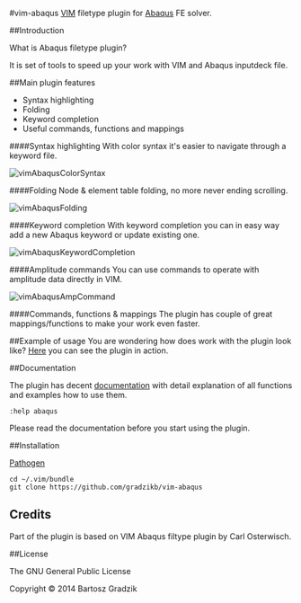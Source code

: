 #vim-abaqus
[VIM](http://www.vim.org/) filetype plugin for [Abaqus](http://www.3ds.com/products-services/simulia/) FE solver.

##Introduction

What is Abaqus filetype plugin?

It is set of tools to speed up your work with VIM and Abaqus inputdeck file.

##Main plugin features
- Syntax highlighting
- Folding
- Keyword completion
- Useful commands, functions and mappings

####Syntax highlighting
With color syntax it's easier to navigate through a keyword file.

![vimAbaqusColorSyntax](https://raw.github.com/wiki/gradzikb/vim-abaqus/gifs/vimAbaqusColorSyntax.gif)

####Folding
Node & element table folding, no more never ending scrolling.

![vimAbaqusFolding](https://raw.github.com/wiki/gradzikb/vim-abaqus/gifs/vimAbaqusFolding.gif)

####Keyword completion
With keyword completion you can in easy way add a new Abaqus keyword or update existing one.

![vimAbaqusKeywordCompletion](https://raw.github.com/wiki/gradzikb/vim-abaqus/gifs/vimAbaqusKeywordCompletion.gif)

####Amplitude commands
You can use commands to operate with amplitude data directly in VIM.

![vimAbaqusAmpCommand](https://raw.github.com/wiki/gradzikb/vim-abaqus/gifs/vimAbaqusAmpCommand.gif)

####Commands, functions & mappings
The plugin has couple of great mappings/functions to make your work even faster.

##Example of usage
You are wondering how does work with the plugin look like?
[Here](http://youtu.be/cQ0ItTGFwLs) you can see the plugin in action.

##Documentation

The plugin has decent [documentation](https://github.com/gradzikb/vim-abaqus/blob/master/doc/abaqus.txt) with detail explanation of all functions and examples how to use them.

`:help abaqus`

Please read the documentation before you start using the plugin.

##Installation

[Pathogen](https://github.com/tpope/vim-pathogen)

```
cd ~/.vim/bundle
git clone https://github.com/gradzikb/vim-abaqus
```
## Credits

Part of the plugin is based on VIM Abaqus filtype plugin by Carl Osterwisch.

##License

The GNU General Public License

Copyright &copy; 2014 Bartosz Gradzik

